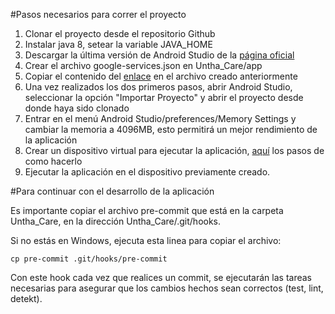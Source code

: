 #Pasos necesarios para correr el proyecto

1. Clonar el proyecto desde el repositorio Github
2. Instalar java 8, setear la variable JAVA_HOME
3. Descargar la última versión de Android Studio de la [página oficial](https://developer.android.com/studio/index.html?hl=es-419)
4. Crear el archivo google-services.json en Untha_Care/app
5. Copiar el contenido del [enlace](https://firebasestorage.googleapis.com/v0/b/untha-care.appspot.com/o/google-services.json?alt=media) en el archivo creado anteriormente
6. Una vez realizados los dos primeros pasos, abrir Android Studio, seleccionar la opción "Importar Proyecto" y abrir el proyecto desde donde haya sido clonado
7. Entrar en el menú Android Studio/preferences/Memory Settings y cambiar la memoria a 4096MB, esto permitirá un mejor rendimiento de la aplicación
8. Crear un dispositivo virtual para ejecutar la aplicación, [aquí](https://developer.android.com/studio/run/managing-avds?hl=es) los pasos de como hacerlo
9. Ejecutar la aplicación en el dispositivo previamente creado.
    
#Para continuar con el desarrollo de la aplicación

Es importante copiar el archivo pre-commit que está en la carpeta Untha_Care, en la dirección Untha_Care/.git/hooks.

Si no estás en Windows, ejecuta esta linea para copiar el archivo:
```
cp pre-commit .git/hooks/pre-commit
```
Con este hook cada vez que realices un commit, se ejecutarán las tareas necesarias para asegurar que los cambios hechos sean correctos (test, lint, detekt).

